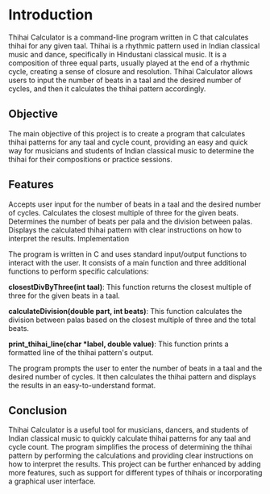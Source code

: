 # Introduction

Thihai Calculator is a command-line program written in C that calculates thihai for any given taal. Thihai is a rhythmic pattern used in Indian classical music and dance, specifically in Hindustani classical music. It is a composition of three equal parts, usually played at the end of a rhythmic cycle, creating a sense of closure and resolution. Thihai Calculator allows users to input the number of beats in a taal and the desired number of cycles, and then it calculates the thihai pattern accordingly.

## Objective

The main objective of this project is to create a program that calculates thihai patterns for any taal and cycle count, providing an easy and quick way for musicians and students of Indian classical music to determine the thihai for their compositions or practice sessions.

## Features

Accepts user input for the number of beats in a taal and the desired number of cycles.
Calculates the closest multiple of three for the given beats.
Determines the number of beats per pala and the division between palas.
Displays the calculated thihai pattern with clear instructions on how to interpret the results.
Implementation

The program is written in C and uses standard input/output functions to interact with the user. It consists of a main function and three additional functions to perform specific calculations:

**closestDivByThree(int taal)**: This function returns the closest multiple of three for the given beats in a taal.

**calculateDivision(double part, int beats)**: This function calculates the division between palas based on the closest multiple of three and the total beats.

**print_thihai_line(char *label, double value)**: This function prints a formatted line of the thihai pattern's output.

The program prompts the user to enter the number of beats in a taal and the desired number of cycles. It then calculates the thihai pattern and displays the results in an easy-to-understand format.

## Conclusion

Thihai Calculator is a useful tool for musicians, dancers, and students of Indian classical music to quickly calculate thihai patterns for any taal and cycle count. The program simplifies the process of determining the thihai pattern by performing the calculations and providing clear instructions on how to interpret the results. This project can be further enhanced by adding more features, such as support for different types of thihais or incorporating a graphical user interface.
